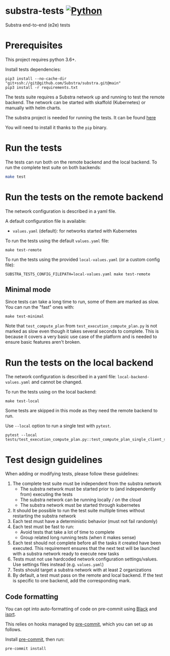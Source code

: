 # substra-tests [![Python](https://github.com/Substra/substra-tests/actions/workflows/python.yml/badge.svg)](https://github.com/Substra/substra-tests/actions/workflows/python.yml)

Substra end-to-end (e2e) tests

# Prerequisites

This project requires python 3.6+.

Install tests dependencies:

```
pip3 install --no-cache-dir "git+ssh://git@github.com/Substra/substra.git@main"
pip3 install -r requirements.txt
```

The tests suite requires a Substra network up and running to test the remote backend.
The network can be started with skaffold (Kubernetes) or manually with helm charts.

The substra project is needed for running the tests.
It can be found [here](https://github.com/SubstraFoundation/substra)

You will need to install it thanks to the `pip` binary.

# Run the tests

The tests can run both on the remote backend and the local backend. To run the complete
test suite on both backends:

```bash
make test
```

# Run the tests on the remote backend

The network configuration is described in a yaml file.

A default configuration file is available:
- `values.yaml` (default): for networks started with Kubernetes

To run the tests using the default `values.yaml` file:

```
make test-remote
```

To run the tests using the provided `local-values.yaml` (or a custom config file):

```
SUBSTRA_TESTS_CONFIG_FILEPATH=local-values.yaml make test-remote
```

## Minimal mode

Since tests can take a long time to run, some of them are marked as slow. You can run the "fast" ones with:

```
make test-minimal
```

Note that `test_compute_plan` from `test_execution_compute_plan.py` is not marked as slow even though it takes several
seconds to complete. This is because it covers a very basic use case of the platform and is needed to ensure basic
features aren't broken.

# Run the tests on the local backend

The network configuration is described in a yaml file: `local-backend-values.yaml` and cannot be changed.

To run the tests using on the local backend:

```
make test-local
```

Some tests are skipped in this mode as they need the remote backend to run.

Use `--local` option to run a single test with `pytest`.

```
pytest --local tests/test_execution_compute_plan.py::test_compute_plan_single_client_success
```

# Test design guidelines

When adding or modifying tests, please follow these guidelines:

1. The complete test suite must be independent from the substra network
   - The substra network must be started prior to (and independently from) executing the tests
   - The substra network can be running locally / on the cloud
   - The substra network must be started through kubernetes
1. It should be possible to run the test suite multiple times without restarting the substra network
1. Each test must have a deterministic behavior (must not fail randomly)
1. Each test must be fast to run:
   - Avoid tests that take a lot of time to complete
   - Group related long running tests (when it makes sense)
1. Each test should not complete before all the tasks it created have been executed. This requirement ensures that the next test will be launched with a substra network ready to execute new tasks
1. Tests must not use hardcoded network configuration settings/values. Use settings files instead (e.g. `values.yaml`)
1. Tests should target a substra network with at least 2 organizations
1. By default, a test must pass on the remote and local backend. If the test is specific to one backend, add the corresponding mark.

## Code formatting

You can opt into auto-formatting of code on pre-commit using [Black](https://github.com/psf/black) and [isort](https://github.com/PyCQA/isort).

This relies on hooks managed by [pre-commit](https://pre-commit.com/), which you can set up as follows.

Install [pre-commit](https://pre-commit.com/), then run:

```sh
pre-commit install
```

